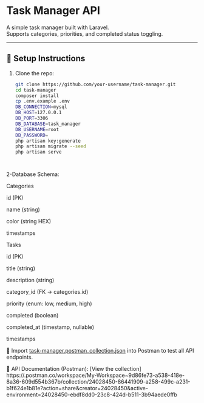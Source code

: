 # Task Manager API

A simple task manager built with Laravel.  
Supports categories, priorities, and completed status toggling.

---

## 🚀 Setup Instructions

1. Clone the repo:
   ```bash
   git clone https://github.com/your-username/task-manager.git
   cd task-manager
   composer install
   cp .env.example .env
   DB_CONNECTION=mysql
   DB_HOST=127.0.0.1
   DB_PORT=3306
   DB_DATABASE=task_manager
   DB_USERNAME=root
   DB_PASSWORD=
   php artisan key:generate
   php artisan migrate --seed
   php artisan serve




2-Database Schema:
   
   Categories

   id (PK)

  name (string)

  color (string HEX)

  timestamps

  Tasks

  id (PK)

  title (string)

  description (string)

  category_id (FK → categories.id)

  priority (enum: low, medium, high)

  completed (boolean)

  completed_at (timestamp, nullable)

  timestamps


📌 Import [task-manager.postman_collection.json](./Task-Manager.postman_collection.json) into Postman to test all API endpoints.


📌 API Documentation (Postman): [View the collection] https://.postman.co/workspace/My-Workspace~9d86fe73-a538-418e-8a36-609d554b367b/collection/24028450-86441909-a258-499c-a231-b1f624e1b81e?action=share&creator=24028450&active-environment=24028450-ebdf8dd0-23c8-424d-b511-3b94aede0ffb
